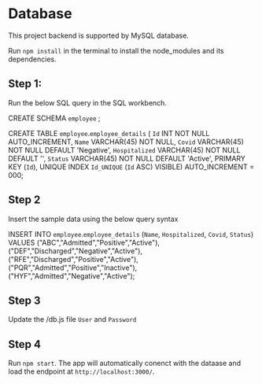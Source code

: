 # Database

This project backend is supported by MySQL database.

Run `npm install` in the terminal to install the node_modules and its dependencies.

## Step 1:

  Run the below SQL query in the SQL workbench. 

  CREATE SCHEMA `employee` ;

  CREATE TABLE `employee`.`employee_details` (
    `Id` INT NOT NULL AUTO_INCREMENT,
    `Name` VARCHAR(45) NOT NULL,
    `Covid` VARCHAR(45) NOT NULL DEFAULT 'Negative',
    `Hospitalized` VARCHAR(45) NOT NULL DEFAULT '',
    `Status` VARCHAR(45) NOT NULL DEFAULT 'Active',
    PRIMARY KEY (`Id`),
    UNIQUE INDEX `Id_UNIQUE` (`Id` ASC) VISIBLE)
  AUTO_INCREMENT = 000;

  ## Step 2

  Insert the sample data using the below query syntax

  INSERT INTO `employee`.`employee_details`
  (`Name`,
  `Hospitalized`,
  `Covid`,
  `Status`)
  VALUES
  ("ABC","Admitted","Positive","Active"),
  ("DEF","Discharged","Negative","Active"),
  ("RFE","Discharged","Positive","Active"),
  ("PQR","Admitted","Positive","Inactive"),
  ("HYF","Admitted","Negative","Active");

  ## Step 3

  Update the /db.js file `User` and `Password`

  ## Step 4

  Run `npm start`. The app will automatically conenct with the dataase and load the endpoint at `http://localhost:3000/`.



